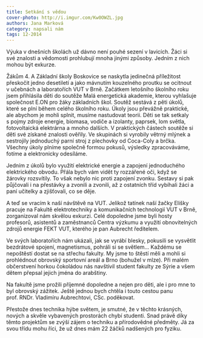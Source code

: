 ```yaml
---
title: Setkání s vědou
cover-photo: http://i.imgur.com/Kw0OWZL.jpg
authors: Jana Marková
category: napsali nám
tags: 12-2014
---
```


Výuka v dnešních školách už dávno není pouhé sezení v lavicích. Žáci si své znalosti a vědomosti prohlubují mnoha jinými způsoby. Jedním z nich mohou být exkurze.

Žákům 4. A Základní školy Boskovice se naskytla jedinečná příležitost přeskočit jedno desetiletí a jako mávnutím kouzelného proutku se ocitnout v učebnách a laboratořích VUT v Brně. Začátkem letošního školního roku jsem přihlásila děti do soutěže Malá energetická akademie, kterou vyhlašuje společnost E.ON pro žáky základních škol. Soutěž sestává z pěti úkolů, které se plní během celého školního roku. Úkoly jsou převážně praktické, ale abychom je mohli splnit, musíme nastudovat teorii. Děti se tak setkaly s pojmy zdroje energie, biomasa, vodiče a izolanty, paprsek, lom světla, fotovoltaická elektrárna a mnoho dalších. V praktických částech soutěže si děti své získané znalosti ověřily. Ve skupinách si vyrobily větrný mlýnek a sestrojily jednoduchý parní stroj z plechovky od Coca-Coly a brčka. Všechny úkoly plníme společně formou pokusů, výsledky zpracováváme, fotíme a elektronicky odesíláme.

Jedním z úkolů bylo využití elektrické energie a zapojení jednoduchého elektrického obvodu. Přála bych vám vidět ty rozzářené oči, když se žárovky rozsvítily. To však nebylo nic proti zapojení zvonku. Sestavy si pak půjčovali i na přestávky a zvonili a zvonili, až z ostatních tříd vybíhali žáci a paní učitelky a zjišťovali, co se děje.

A teď se vracím k naší návštěvě na VUT. Jelikož tatínek naší žačky Elišky pracuje na Fakultě elektrotechniky a komunikačních technologií VUT v Brně, zorganizoval nám skvělou exkurzi. Celé dopoledne jsme byli hosty profesorů, asistentů a zaměstnanců Centra výzkumu a využití obnovitelných zdrojů energie FEKT VUT, kterého je pan Aubrecht ředitelem.

Ve svých laboratořích nám ukázali, jak se vyrábí blesky, pokusili se vysvětlit bezdrátové spojení, magnetismus, pohráli si se světlem… Každému se nepoštěstí dostat se na střechu fakulty. My jsme to štěstí měli a mohli si prohlédnout obrovský sportovní areál a Brno (bohužel v mlze). Při malém občerstvení horkou čokoládou nás navštívil student fakulty ze Sýrie a všem dětem přepsal jejich jména do arabštiny.

Na fakultě jsme prožili příjemné dopoledne a nejen pro děti, ale i pro mne to byl obrovský zážitek. Ještě jednou bych chtěla i touto cestou panu prof. RNDr. Vladimíru Aubrechtovi, CSc. poděkovat.

Přestože dnes technika hýbe světem, je smutné, že v těchto krásných, nových a skvěle vybavených prostorách chybí studenti. Snad právě díky těmto projektům se zvýší zájem o techniku a přírodovědné předměty. Já za svou třídu mohu říci, že už dnes mám 22 žáčků nadšených pro fyziku.